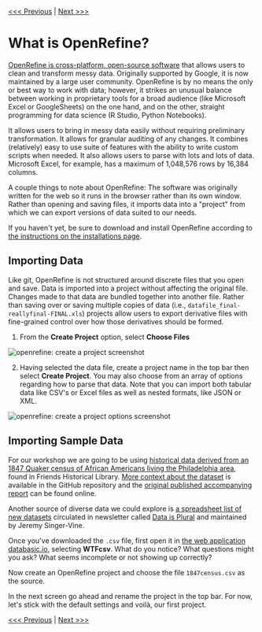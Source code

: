 [<<< Previous](transform.md) | [Next >>>](exploring-openrefine.md)

# What is OpenRefine?

[OpenRefine is cross-platform, open-source software](http://openrefine.org/) that allows users to clean and transform messy data. Originally supported by Google, it is now maintained by a large user community. OpenRefine is by no means the only or best way to work with data; however, it strikes an unusual balance between working in proprietary tools for a broad audience (like Microsoft Excel or GoogleSheets) on the one hand, and on the other, straight programming for data science (R Studio, Python Notebooks).

It allows users to bring in messy data easily without requiring preliminary transformation. It allows for granular auditing of any changes. It combines (relatively) easy to use suite of features with the ability to write custom scripts when needed. It also allows users to parse with lots and lots of data. Microsoft Excel, for example, has a maximum of 1,048,576 rows by 16,384 columns.

A couple things to note about OpenRefine: The software was originally written for the web so it runs in the browser rather than its own window. Rather than opening and saving files, it imports data into a "project" from which we can export versions of data suited to our needs.

If you haven't yet, be sure to download and install OpenRefine according to [the instructions on the installations page](https://github.com/tri-cods/install/blob/master/sections/open_refine.md).

## Importing Data

Like git, OpenRefine is not structured around discrete files that you open and save. Data is imported into a project without affecting the original file. Changes made to that data are bundled together into another file. Rather than saving over or saving multiple copies of data (i.e., `datafile_final-reallyfinal-FINAL.xls`) projects allow users to export derivative files with fine-grained control over how those derivatives should be formed.

1) From the **Create Project** option, select **Choose Files**

![openrefine: create a project screenshot](openrefine-import-1.jpg)

2) Having selected the data file, create a project name in the top bar then select **Create Project**. You may also choose from an array of options regarding how to parse that data. Note that you can import both tabular data like CSV's or Excel files as well as nested formats, like JSON or XML.

![openrefine: create a project options screenshot](openrefine-import-2.jpg)

## Importing Sample Data

For our workshop we are going to be using [historical data derived from an 1847 Quaker census of African Americans living the Philadelphia area](https://raw.githubusercontent.com/swat-ds/datasets/master/1847census/1847census.csv), found in Friends Historical Library. [More context about the dataset](https://github.com/swat-ds/datasets/tree/master/1847census) is available in the GitHub repository and the [original published accompanying report](https://www.swarthmore.edu/Library/friends/paac1847/censusreport.html#) can be found online.

Another source of diverse data we could explore is [a spreadsheet list of new datasets](https://docs.google.com/spreadsheets/d/1wZhPLMCHKJvwOkP4juclhjFgqIY8fQFMemwKL2c64vk) circulated in newsletter called [Data is Plural](https://tinyletter.com/data-is-plural) and maintained by Jeremy Singer-Vine.

Once you've downloaded the `.csv` file, first open it in [the web application databasic.io](https://databasic.io/), selecting **WTFcsv**. What do you notice? What questions might you ask? What seems incomplete or not showing up correctly?

Now create an OpenRefine project and choose the file `1847census.csv` as the source.

In the next screen go ahead and rename the project in the top bar. For now, let's stick with the default settings and voilà, our first project.

[<<< Previous](tidy-vs-messy.md) | [Next >>>](exploring-openrefine.md)